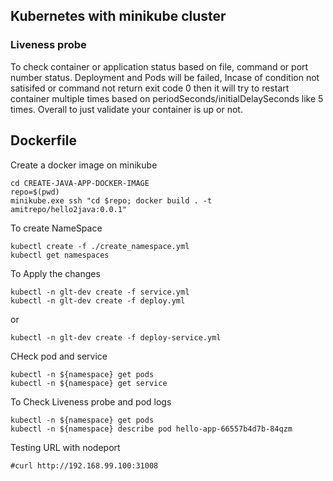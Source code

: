## Kubernetes with minikube cluster

### Liveness probe
To check container or application status based on file, command or port number status. Deployment and Pods will be failed, Incase of condition not satisifed or command not return exit code 0 then it will try to restart container multiple times based on periodSeconds/initialDelaySeconds like 5 times. Overall to just validate your container is up or not.

## Dockerfile
Create a docker image on minikube
```
cd CREATE-JAVA-APP-DOCKER-IMAGE
repo=$(pwd)
minikube.exe ssh "cd $repo; docker build . -t amitrepo/hello2java:0.0.1"
```

To create NameSpace
```
kubectl create -f ./create_namespace.yml
kubectl get namespaces
```

To Apply the changes
```
kubectl -n glt-dev create -f service.yml
kubectl -n glt-dev create -f deploy.yml
```

or

```
kubectl -n glt-dev create -f deploy-service.yml
```

CHeck pod and service
```
kubectl -n ${namespace} get pods
kubectl -n ${namespace} get service

```

To Check Liveness probe and pod logs
```
kubectl -n ${namespace} get pods
kubectl -n ${namespace} describe pod hello-app-66557b4d7b-84qzm
```

Testing URL with nodeport
```
#curl http://192.168.99.100:31008

```